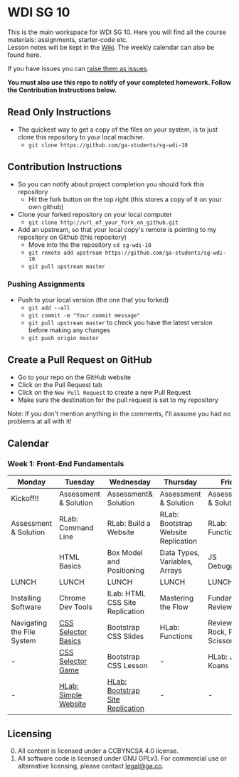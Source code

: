 
# WDI SG 10
This is the main workspace for WDI SG 10. Here you will find all the course materials: assignments, starter-code etc.   
Lesson notes will be kept in the
[Wiki](https://github.com/ga-students/sg-wdi-10/wiki).
The weekly calendar can also be found here.

If you have issues you can [raise them as
issues](https://github.com/ga-students/sg-wdi-10/issues).

__You must also use this repo to notify of your completed homework. Follow the Contribution Instructions below.__

## Read Only Instructions
- The quickest way to get a copy of the files on your system, is to just clone this repository to your local machine.
    + `git clone https://github.com/ga-students/sg-wdi-10`

## Contribution Instructions

- So you can notify about project completion you should fork this repository
    + Hit the fork button on the top right (this stores a copy of it on your own github)
- Clone your forked repository on your local computer
    + `git clone http://url_of_your_fork_on_github.git`
- Add an upstream, so that your local copy's remote is pointing to my repository on Github (this repository)
    + Move into the the repository `cd sg-wdi-10`
    + `git remote add upstream https://github.com/ga-students/sg-wdi-10`
    + `git pull upstream master`

### Pushing Assignments

- Push to your local version (the one that you forked)
    + `git add --all`
    + `git commit -m "Your commit message"`
    + `git pull upstream master` to check you have the latest version before making any changes
    + `git push origin master`

## Create a Pull Request on GitHub

- Go to your repo on the GitHub website
- Click on the Pull Request tab
- Click on the `New Pull Request` to create a new Pull Request
- Make sure the destination for the pull request is set to my repository

Note: If you don't mention anything in the comments, I'll assume you had no problems at all with it!


## Calendar

### __Week 1: Front-End Fundamentals__
| Monday | Tuesday | Wednesday | Thursday | Friday |
|----------------------------|-----------------------|----------------------------------|-------------------------------------|--------------------------------|
| Kickoff!!                  | Assessment & Solution | Assessment& Solution             | Assessment & Solution               | Assessment & Solution          |
| Assessment & Solution      | RLab: Command Line    | RLab: Build a Website            | RLab: Bootstrap Website Replication | RLab: Functions                |
|                            | HTML Basics           | Box Model and Positioning        | Data Types, Variables, Arrays       | JS Debugging                   |
| LUNCH                      | LUNCH                 | LUNCH                            | LUNCH                               | LUNCH                          |
| Installing Software        | Chrome Dev Tools      | ILab: HTML CSS Site Replication  | Mastering the Flow                  | Fundamentals Review            |
| Navigating the File System | [CSS Selector Basics](https://github.com/ga-students/lesson-css-selector-basic) | Bootstrap CSS Slides  | HLab: Functions | Review - Rock, Paper, Scissors |
|- | [CSS Selector Game](http://flukeout.github.io/)| Bootstrap CSS Lesson | - | HLab: JS Koans |
|- | [HLab: Simple Website](https://github.com/ga-students/lab-simple-website) | [HLab: Bootstrap Site Replication](https://github.com/claussian/lab-bootstrap-site-replication) |- |- |


## Licensing
0. All content is licensed under a CC­BY­NC­SA 4.0 license.    
0. All software code is licensed under GNU GPLv3. For commercial use or
alternative licensing, please contact legal@ga.co.
